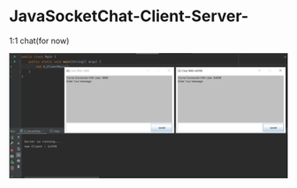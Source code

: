 # JavaSocketChat-Client-Server-
1:1 chat(for now)

<img src="./JavaSocketChat(Client-Server).png" alt="sample">
